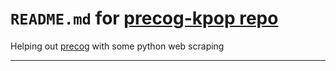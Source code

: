 # `README.md` for [precog-kpop repo](https://github.com/Ai-Yukino/precog-kpop)

Helping out [precog](https://precogvision.com/) with some python web scraping

---
